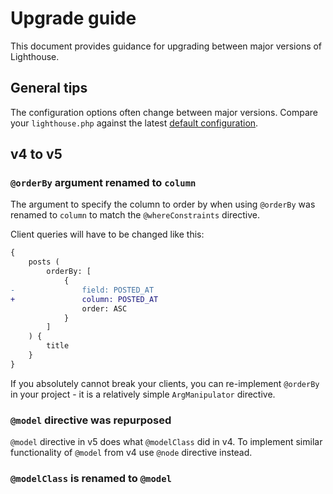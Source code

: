 # Upgrade guide

This document provides guidance for upgrading between major versions of Lighthouse.

## General tips

The configuration options often change between major versions.
Compare your `lighthouse.php` against the latest [default configuration](src/lighthouse.php).

## v4 to v5

### `@orderBy` argument renamed to `column`

The argument to specify the column to order by when using `@orderBy` was renamed
to `column` to match the `@whereConstraints` directive.

Client queries will have to be changed like this:

```diff
{
    posts (
        orderBy: [
            {
-               field: POSTED_AT
+               column: POSTED_AT
                order: ASC
            }
        ]
    ) {
        title
    }
}
```

If you absolutely cannot break your clients, you can re-implement `@orderBy` in your
project - it is a relatively simple `ArgManipulator` directive.

### `@model` directive was repurposed 

`@model` directive in v5 does what `@modelClass` did in v4. To implement similar functionality of `@model` from v4 use `@node` directive instead. 

### `@modelClass` is renamed to `@model`
